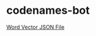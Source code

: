 # codenames-bot

[Word Vector JSON File](https://drive.google.com/file/d/1amfyvrm3g4sfAw_2MfwkavahCxt1N2ca/view?usp=sharing)